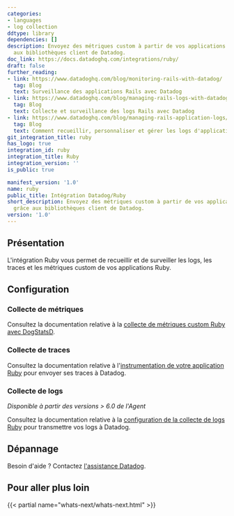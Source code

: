 ```yaml
---
categories:
- languages
- log collection
ddtype: library
dependencies: []
description: Envoyez des métriques custom à partir de vos applications Ruby grâce
  aux bibliothèques client de Datadog.
doc_link: https://docs.datadoghq.com/integrations/ruby/
draft: false
further_reading:
- link: https://www.datadoghq.com/blog/monitoring-rails-with-datadog/
  tag: Blog
  text: Surveillance des applications Rails avec Datadog
- link: https://www.datadoghq.com/blog/managing-rails-logs-with-datadog/
  tag: Blog
  text: Collecte et surveillance des logs Rails avec Datadog
- link: https://www.datadoghq.com/blog/managing-rails-application-logs/
  tag: Blog
  text: Comment recueillir, personnaliser et gérer les logs d'applications Rails
git_integration_title: ruby
has_logo: true
integration_id: ruby
integration_title: Ruby
integration_version: ''
is_public: true

manifest_version: '1.0'
name: ruby
public_title: Intégration Datadog/Ruby
short_description: Envoyez des métriques custom à partir de vos applications Ruby
  grâce aux bibliothèques client de Datadog.
version: '1.0'
---
```


## Présentation

L'intégration Ruby vous permet de recueillir et de surveiller les logs, les traces et les métriques custom de vos applications Ruby.

## Configuration

### Collecte de métriques

Consultez la documentation relative à la [collecte de métriques custom Ruby avec DogStatsD][1].

### Collecte de traces

Consultez la documentation relative à l'[instrumentation de votre application Ruby][2] pour envoyer ses traces à Datadog.

### Collecte de logs

*Disponible à partir des versions > 6.0 de l'Agent*

Consultez la documentation relative à la [configuration de la collecte de logs Ruby][3] pour transmettre vos logs à Datadog.

## Dépannage

Besoin d'aide ? Contactez [l'assistance Datadog][4].

## Pour aller plus loin

{{< partial name="whats-next/whats-next.html" >}}

[1]: https://docs.datadoghq.com/fr/developers/dogstatsd/?tab=ruby
[2]: https://docs.datadoghq.com/fr/tracing/setup/ruby/
[3]: https://docs.datadoghq.com/fr/logs/log_collection/ruby/
[4]: https://docs.datadoghq.com/fr/help/
